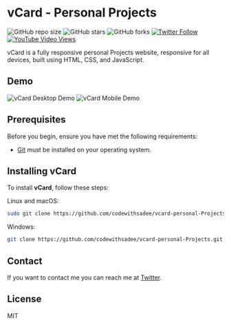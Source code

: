 # vCard - Personal Projects

![GitHub repo size](https://img.shields.io/github/repo-size/codewithsadee/vcard-personal-Projects)
![GitHub stars](https://img.shields.io/github/stars/codewithsadee/vcard-personal-Projects?style=social)
![GitHub forks](https://img.shields.io/github/forks/codewithsadee/vcard-personal-Projects?style=social)
[![Twitter Follow](https://img.shields.io/twitter/follow/codewithsadee_?style=social)](https://twitter.com/intent/follow?screen_name=codewithsadee_)
[![YouTube Video Views](https://img.shields.io/youtube/views/SoxmIlgf2zM?style=social)](https://youtu.be/SoxmIlgf2zM)

vCard is a fully responsive personal Projects website, responsive for all devices, built using HTML, CSS, and JavaScript.

## Demo

![vCard Desktop Demo](./website-demo-image/desktop.png "Desktop Demo")
![vCard Mobile Demo](./website-demo-image/mobile.png "Mobile Demo")

## Prerequisites

Before you begin, ensure you have met the following requirements:

* [Git](https://git-scm.com/downloads "Download Git") must be installed on your operating system.

## Installing vCard

To install **vCard**, follow these steps:

Linux and macOS:

```bash
sudo git clone https://github.com/codewithsadee/vcard-personal-Projects.git
```

Windows:

```bash
git clone https://github.com/codewithsadee/vcard-personal-Projects.git
```

## Contact

If you want to contact me you can reach me at [Twitter](https://www.twitter.com/codewithsadee).

## License

MIT
